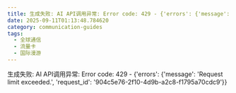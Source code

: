 ```yaml
---
title: 生成失败: AI API调用异常: Error code: 429 - {'errors': {'message': 'Request limit exceeded.', 'request_id': '8f326d48-7e69-4127-8c6e-3893eb9587ed'}}
date: 2025-09-11T01:13:48.784620
category: communication-guides
tags:
  - 全球通信
  - 流量卡
  - 国际漫游
---
```


生成失败: AI API调用异常: Error code: 429 - {'errors': {'message': 'Request limit exceeded.', 'request_id': '904c5e76-2f10-4d9b-a2c8-f1795a70cdc9'}}